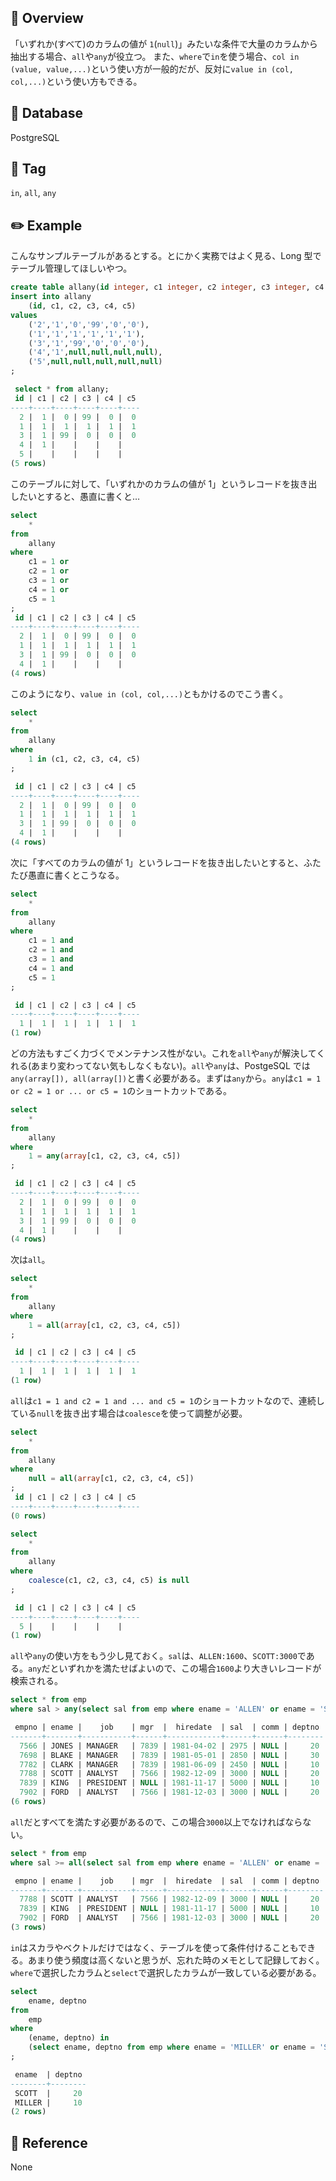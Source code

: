 ## :memo: Overview

「いずれか(すべて)のカラムの値が `1`(`null`)」みたいな条件で大量のカラムから抽出する場合、`all`や`any`が役立つ。
また、`where`で`in`を使う場合、`col in (value, value,...)`という使い方が一般的だが、反対に`value in (col, col,...)`という使い方もできる。

## :floppy_disk: Database

PostgreSQL

## :bookmark: Tag

`in`, `all`, `any`

## :pencil2: Example

こんなサンプルテーブルがあるとする。とにかく実務ではよく見る、Long 型でテーブル管理してほしいやつ。

```sql
create table allany(id integer, c1 integer, c2 integer, c3 integer, c4 integer, c5 integer);
insert into allany
    (id, c1, c2, c3, c4, c5)
values
    ('2','1','0','99','0','0'),
    ('1','1','1','1','1','1'),
    ('3','1','99','0','0','0'),
    ('4','1',null,null,null,null),
    ('5',null,null,null,null,null)
;

 select * from allany;
 id | c1 | c2 | c3 | c4 | c5
----+----+----+----+----+----
  2 |  1 |  0 | 99 |  0 |  0
  1 |  1 |  1 |  1 |  1 |  1
  3 |  1 | 99 |  0 |  0 |  0
  4 |  1 |    |    |    |
  5 |    |    |    |    |
(5 rows)
```

このテーブルに対して、「いずれかのカラムの値が 1」というレコードを抜き出したいとすると、愚直に書くと…

```sql
select
    *
from
    allany
where
    c1 = 1 or
    c2 = 1 or
    c3 = 1 or
    c4 = 1 or
    c5 = 1
;
 id | c1 | c2 | c3 | c4 | c5
----+----+----+----+----+----
  2 |  1 |  0 | 99 |  0 |  0
  1 |  1 |  1 |  1 |  1 |  1
  3 |  1 | 99 |  0 |  0 |  0
  4 |  1 |    |    |    |
(4 rows)
```

このようになり、`value in (col, col,...)`ともかけるのでこう書く。

```sql
select
    *
from
    allany
where
    1 in (c1, c2, c3, c4, c5)
;

 id | c1 | c2 | c3 | c4 | c5
----+----+----+----+----+----
  2 |  1 |  0 | 99 |  0 |  0
  1 |  1 |  1 |  1 |  1 |  1
  3 |  1 | 99 |  0 |  0 |  0
  4 |  1 |    |    |    |
(4 rows)
```

次に「すべてのカラムの値が 1」というレコードを抜き出したいとすると、ふたたび愚直に書くとこうなる。

```sql
select
    *
from
    allany
where
    c1 = 1 and
    c2 = 1 and
    c3 = 1 and
    c4 = 1 and
    c5 = 1
;

 id | c1 | c2 | c3 | c4 | c5
----+----+----+----+----+----
  1 |  1 |  1 |  1 |  1 |  1
(1 row)
```

どの方法もすごく力づくでメンテナンス性がない。これを`all`や`any`が解決してくれる(あまり変わってない気もしなくもない)。`all`や`any`は、PostgeSQL では`any(array[]), all(array[])`と書く必要がある。まずは`any`から。`any`は`c1 = 1 or c2 = 1 or ... or c5 = 1`のショートカットである。

```sql
select
    *
from
    allany
where
    1 = any(array[c1, c2, c3, c4, c5])
;

 id | c1 | c2 | c3 | c4 | c5
----+----+----+----+----+----
  2 |  1 |  0 | 99 |  0 |  0
  1 |  1 |  1 |  1 |  1 |  1
  3 |  1 | 99 |  0 |  0 |  0
  4 |  1 |    |    |    |
(4 rows)
```

次は`all`。

```sql
select
    *
from
    allany
where
    1 = all(array[c1, c2, c3, c4, c5])
;

 id | c1 | c2 | c3 | c4 | c5
----+----+----+----+----+----
  1 |  1 |  1 |  1 |  1 |  1
(1 row)
```

`all`は`c1 = 1 and c2 = 1 and ... and c5 = 1`のショートカットなので、連続している`null`を抜き出す場合は`coalesce`を使って調整が必要。

```sql
select
    *
from
    allany
where
    null = all(array[c1, c2, c3, c4, c5])
;
 id | c1 | c2 | c3 | c4 | c5
----+----+----+----+----+----
(0 rows)

select
    *
from
    allany
where
    coalesce(c1, c2, c3, c4, c5) is null
;

 id | c1 | c2 | c3 | c4 | c5
----+----+----+----+----+----
  5 |    |    |    |    |
(1 row)
```

`all`や`any`の使い方をもう少し見ておく。`sal`は、`ALLEN:1600`、`SCOTT:3000`である。`any`だといずれかを満たせばよいので、この場合`1600`より大きいレコードが検索される。

```sql
select * from emp
where sal > any(select sal from emp where ename = 'ALLEN' or ename = 'SCOTT');

 empno | ename |    job    | mgr  |  hiredate  | sal  | comm | deptno
-------+-------+-----------+------+------------+------+------+--------
  7566 | JONES | MANAGER   | 7839 | 1981-04-02 | 2975 | NULL |     20
  7698 | BLAKE | MANAGER   | 7839 | 1981-05-01 | 2850 | NULL |     30
  7782 | CLARK | MANAGER   | 7839 | 1981-06-09 | 2450 | NULL |     10
  7788 | SCOTT | ANALYST   | 7566 | 1982-12-09 | 3000 | NULL |     20
  7839 | KING  | PRESIDENT | NULL | 1981-11-17 | 5000 | NULL |     10
  7902 | FORD  | ANALYST   | 7566 | 1981-12-03 | 3000 | NULL |     20
(6 rows)
```

`all`だとすべてを満たす必要があるので、この場合`3000`以上でなければならない。

```sql
select * from emp
where sal >= all(select sal from emp where ename = 'ALLEN' or ename = 'SCOTT');

 empno | ename |    job    | mgr  |  hiredate  | sal  | comm | deptno
-------+-------+-----------+------+------------+------+------+--------
  7788 | SCOTT | ANALYST   | 7566 | 1982-12-09 | 3000 | NULL |     20
  7839 | KING  | PRESIDENT | NULL | 1981-11-17 | 5000 | NULL |     10
  7902 | FORD  | ANALYST   | 7566 | 1981-12-03 | 3000 | NULL |     20
(3 rows)
```

`in`はスカラやベクトルだけではなく、テーブルを使って条件付けることもできる。あまり使う頻度は高くないと思うが、忘れた時のメモとして記録しておく。`where`で選択したカラムと`select`で選択したカラムが一致している必要がある。

```sql
select
    ename, deptno
from
    emp
where
    (ename, deptno) in 
    (select ename, deptno from emp where ename = 'MILLER' or ename = 'SCOTT')
;

 ename  | deptno
--------+--------
 SCOTT  |     20
 MILLER |     10
(2 rows)
```

## :closed_book: Reference

None
